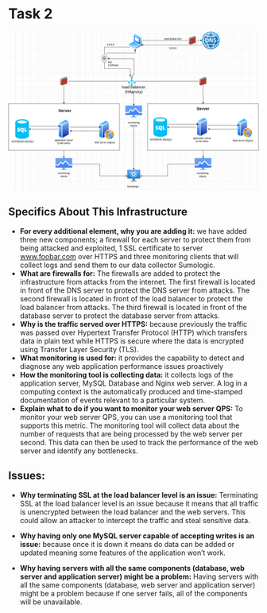 # Task 2

![](./2-secured_and_monitored_web_infrastructure.png)

## Specifics About This Infrastructure

- **For every additional element, why you are adding it:** we have added three new
  components; a firewall for each server to protect them from being attacked and exploited, 1 SSL certificate to server www.foobar.com over HTTPS and three monitoring clients that will collect logs and send them to our data collector Sumologic.
- **What are firewalls for:** The firewalls are added to protect the infrastructure from attacks from the internet. The first firewall is located in front of the DNS server to protect the DNS server from attacks. The second firewall is located in front of the load balancer to protect the load balancer from attacks. The third firewall is located in front of the database server to protect the database server from attacks.
- **Why is the traffic served over HTTPS:** because previously the traffic was passed over Hypertext Transfer Protocol (HTTP) which transfers data in plain text while HTTPS is secure where the data is encrypted using Transfer Layer Security (TLS).
- **What monitoring is used for:** it provides the capability to detect and diagnose any web application performance issues proactively
- **How the monitoring tool is collecting data:** it collects logs of the application server, MySQL Database and Nginx web server. A log in a computing context is the automatically produced and time-stamped documentation of events relevant to a particular system.
- **Explain what to do if you want to monitor your web server QPS:** To monitor your web server QPS, you can use a monitoring tool that 
  supports this metric. The monitoring tool will collect data about the 
  number of requests that are being processed by the web server per 
  second. This data can then be used to track the performance of the web 
  server and identify any bottlenecks.

## Issues:

- **Why terminating SSL at the load balancer level is an issue:** Terminating SSL at the load balancer level is an issue 
  because it means that all traffic is unencrypted between the load 
  balancer and the web servers. This could allow an attacker to intercept 
  the traffic and steal sensitive data.

- **Why having only one MySQL server capable of accepting writes is an issue:** because once it is down it means do data can be added or updated meaning some features of the application won’t work.

- **Why having servers with all the same components (database, web server and application server) might be a problem:** Having servers with all the same components (database, web
   server and application server) might be a problem because if one server
   fails, all of the components will be unavailable.
